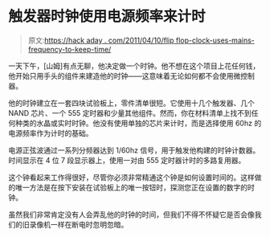 # 触发器时钟使用电源频率来计时

> 原文:[https://hack aday . com/2011/04/10/flip flop-clock-uses-mains-frequency-to-keep-time/](https://hackaday.com/2011/04/10/flipflop-clock-uses-mains-frequency-to-keep-time/)

一天下午，[山姆]有点无聊，他决定做一个时钟。他不想在这个项目上花任何钱，他开始只用手头的组件来建造他的时钟——这意味着无论如何都不会使用微控制器。

他的时钟建立在一套四块试验板上，零件清单很短。它使用十几个触发器、几个 NAND 芯片、一个 555 定时器和少量其他组件。然而，你在材料清单上找不到任何种类的水晶或实时时钟。他没有使用单独的芯片来计时，而是选择使用 60hz 的电源频率作为计时的基础。

电源正弦波通过一系列分频器达到 1/60hz 信号，用于触发他构建的时钟计数器。时间显示在 4 位 7 段显示器上，使用一对由 555 定时器计时的多路复用器。

这个钟看起来工作得很好，尽管你必须非常精通这个钟是如何设置时间的。这样做的唯一方法是在按下安装在试验板上的唯一按钮时，探测您正在设置的数字的时钟。

虽然我们非常肯定没有人会弄乱他的时钟的时间，但我们不得不怀疑它是否会像我们的旧录像机一样在断电时忽明忽暗。